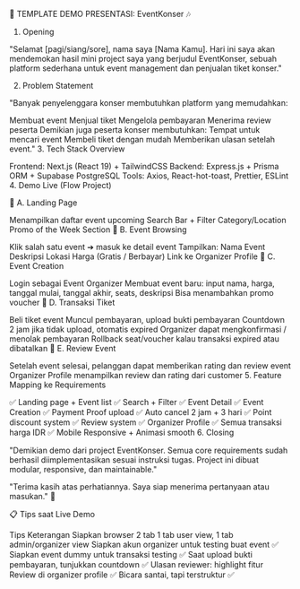 🎤 TEMPLATE DEMO PRESENTASI: EventKonser 🎶

1. Opening

"Selamat [pagi/siang/sore], nama saya [Nama Kamu].
Hari ini saya akan mendemokan hasil mini project saya yang berjudul EventKonser,
sebuah platform sederhana untuk event management dan penjualan tiket konser."

2. Problem Statement

"Banyak penyelenggara konser membutuhkan platform yang memudahkan:

Membuat event
Menjual tiket
Mengelola pembayaran
Menerima review peserta
Demikian juga peserta konser membutuhkan:
Tempat untuk mencari event
Membeli tiket dengan mudah
Memberikan ulasan setelah event."
3. Tech Stack Overview

Frontend: Next.js (React 19) + TailwindCSS
Backend: Express.js + Prisma ORM + Supabase PostgreSQL
Tools: Axios, React-hot-toast, Prettier, ESLint
4. Demo Live (Flow Project)

🎯 A. Landing Page

Menampilkan daftar event upcoming
Search Bar + Filter Category/Location
Promo of the Week Section
🎯 B. Event Browsing

Klik salah satu event ➔ masuk ke detail event
Tampilkan:
Nama Event
Deskripsi
Lokasi
Harga (Gratis / Berbayar)
Link ke Organizer Profile
🎯 C. Event Creation

Login sebagai Event Organizer
Membuat event baru: input nama, harga, tanggal mulai, tanggal akhir, seats, deskripsi
Bisa menambahkan promo voucher
🎯 D. Transaksi Tiket

Beli tiket event
Muncul pembayaran, upload bukti pembayaran
Countdown 2 jam jika tidak upload, otomatis expired
Organizer dapat mengkonfirmasi / menolak pembayaran
Rollback seat/voucher kalau transaksi expired atau dibatalkan
🎯 E. Review Event

Setelah event selesai, pelanggan dapat memberikan rating dan review event
Organizer Profile menampilkan review dan rating dari customer
5. Feature Mapping ke Requirements

✅ Landing page + Event list
✅ Search + Filter
✅ Event Detail
✅ Event Creation
✅ Payment Proof upload
✅ Auto cancel 2 jam + 3 hari
✅ Point discount system
✅ Review system
✅ Organizer Profile
✅ Semua transaksi harga IDR
✅ Mobile Responsive + Animasi smooth
6. Closing

"Demikian demo dari project EventKonser.
Semua core requirements sudah berhasil diimplementasikan sesuai instruksi tugas.
Project ini dibuat modular, responsive, dan maintainable."

"Terima kasih atas perhatiannya.
Saya siap menerima pertanyaan atau masukan." 🙏

📋 Tips saat Live Demo


Tips	Keterangan
Siapkan browser 2 tab	1 tab user view, 1 tab admin/organizer view
Siapkan akun organizer untuk testing buat event	✅
Siapkan event dummy untuk transaksi testing	✅
Saat upload bukti pembayaran, tunjukkan countdown	✅
Ulasan reviewer: highlight fitur Review di organizer profile	✅
Bicara santai, tapi terstruktur	✅
